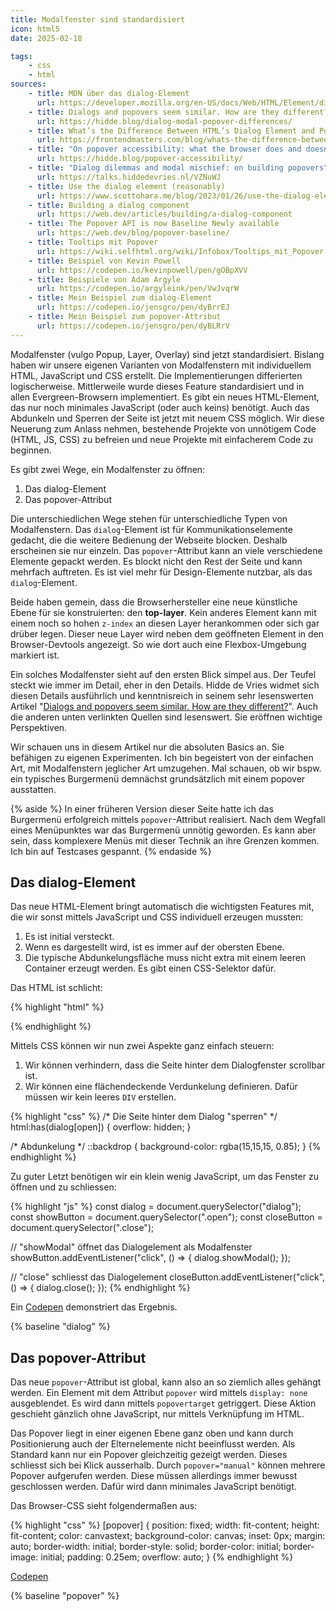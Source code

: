 ```yaml
---
title: Modalfenster sind standardisiert
icon: html5
date: 2025-02-18

tags:
    - css
    - html
sources:
    - title: MDN über das dialog-Element
      url: https://developer.mozilla.org/en-US/docs/Web/HTML/Element/dialog
    - title: Dialogs and popovers seem similar. How are they different?
      url: https://hidde.blog/dialog-modal-popover-differences/
    - title: What’s the Difference Between HTML’s Dialog Element and Popovers?
      url: https://frontendmasters.com/blog/whats-the-difference-between-htmls-dialog-element-and-popovers/
    - title: "On popover accessibility: what the browser does and doesn’t do"
      url: https://hidde.blog/popover-accessibility/ 
    - title: "Dialog dilemmas and modal mischief: on building popovers"
      url: https://talks.hiddedevries.nl/VZNuWJ
    - title: Use the dialog element (reasonably)
      url: https://www.scottohara.me/blog/2023/01/26/use-the-dialog-element.html
    - title: Building a dialog component
      url: https://web.dev/articles/building/a-dialog-component
    - title: The Popover API is now Baseline Newly available
      url: https://web.dev/blog/popover-baseline/
    - title: Tooltips mit Popover
      url: https://wiki.selfhtml.org/wiki/Infobox/Tooltips_mit_Popover
    - title: Beispiel von Kevin Powell
      url: https://codepen.io/kevinpowell/pen/gOBpXVV
    - title: Beispiele von Adam Argyle
      url: https://codepen.io/argyleink/pen/VwJvqrW
    - title: Mein Beispiel zum dialog-Element
      url: https://codepen.io/jensgro/pen/dyBrrEJ
    - title: Mein Beispiel zum popover-Attribut
      url: https://codepen.io/jensgro/pen/dyBLRrV
---
```


Modalfenster (vulgo Popup, Layer, Overlay) sind jetzt standardisiert. Bislang haben  wir unsere eigenen Varianten von Modalfenstern mit individuellem HTML, JavaScript und CSS erstellt. Die Implementierungen differierten logischerweise. Mittlerweile wurde dieses Feature standardisiert und in allen Evergreen-Browsern implementiert. Es gibt ein neues HTML-Element, das nur noch minimales JavaScript (oder auch keins) benötigt. Auch das Abdunkeln und Sperren der Seite ist jetzt mit neuem CSS möglich. Wir diese Neuerung zum Anlass nehmen, bestehende Projekte von unnötigem Code (HTML, JS, CSS) zu befreien und neue Projekte mit einfacherem Code zu beginnen.

Es gibt zwei Wege, ein Modalfenster zu öffnen:

1. Das dialog-Element
2. Das popover-Attribut

Die unterschiedlichen Wege stehen für unterschiedliche Typen von Modalfenstern. Das ``dialog``-Element ist für Kommunikationselemente gedacht, die die weitere Bedienung der Webseite blocken. Deshalb erscheinen sie nur einzeln. 
Das ``popover``-Attribut kann an viele verschiedene Elemente gepackt werden. Es blockt nicht den Rest der Seite und kann mehrfach auftreten. Es ist viel mehr für Design-Elemente nutzbar, als das ``dialog``-Element.

Beide haben gemein, dass die Browserhersteller eine neue künstliche Ebene für sie konstruierten: den **top-layer**. Kein anderes Element kann mit einem noch so hohen ``z-index`` an diesen Layer herankommen oder sich gar drüber legen. Dieser neue Layer wird neben dem geöffneten Element in den Browser-Devtools angezeigt. So wie dort auch eine Flexbox-Umgebung markiert ist.

Ein solches Modalfenster sieht auf den ersten Blick simpel aus. Der Teufel steckt wie immer im Detail, eher in den Details. Hidde de Vries widmet sich diesen Details ausführlich und kenntnisreich in seinem sehr lesenswerten Artikel "[Dialogs and popovers seem similar. How are they different?](https://hidde.blog/dialog-modal-popover-differences/)". Auch die anderen unten verlinkten Quellen sind lesenswert. Sie eröffnen wichtige Perspektiven. 

Wir schauen uns in diesem Artikel nur die absoluten Basics an. Sie befähigen zu eigenen Experimenten. Ich bin begeistert von der einfachen Art, mit Modalfenstern jeglicher Art umzugehen. Mal schauen, ob wir bspw. ein typisches Burgermenü demnächst grundsätzlich mit einem popover ausstatten. 

{% aside %}
In einer früheren Version dieser Seite hatte ich das Burgermenü erfolgreich mittels ``popover``-Attribut realisiert. Nach dem Wegfall eines Menüpunktes war das Burgermenü unnötig geworden. Es kann aber sein, dass komplexere Menüs mit dieser Technik an ihre Grenzen kommen. Ich bin auf Testcases gespannt.
{% endaside %}

## Das dialog-Element

Das neue HTML-Element bringt automatisch die wichtigsten Features mit, die wir sonst mittels JavaScript und CSS individuell erzeugen mussten:

1. Es ist initial versteckt.
2. Wenn es dargestellt wird, ist es immer auf der obersten Ebene.
3. Die typische Abdunkelungsfläche muss nicht extra mit einem leeren Container erzeugt werden. Es gibt einen CSS-Selektor dafür.

Das HTML ist schlicht:

{% highlight "html" %}
	<dialog>
		<h2>Willkommen im Dialog</h2>
		<p>Lorem ipsum ...</p>
		<button autofocus class="btn close">Schliessen</button>
</dialog>
{% endhighlight %}

Mittels CSS können wir nun zwei Aspekte ganz einfach steuern:

1. Wir können verhindern, dass die Seite hinter dem Dialogfenster scrollbar ist.
2. Wir können eine flächendeckende Verdunkelung definieren. Dafür müssen wir kein leeres ``DIV`` erstellen.

{% highlight "css" %}
/* Die Seite hinter dem Dialog "sperren" */
html:has(dialog[open]) {
  overflow: hidden;
}

/* Abdunkelung */
::backdrop {
  background-color: rgba(15,15,15, 0.85);
}
{% endhighlight %}

Zu guter Letzt benötigen wir ein klein wenig JavaScript, um das Fenster zu öffnen und zu schliessen:

{% highlight "js" %}
const dialog = document.querySelector("dialog");
const showButton = document.querySelector(".open");
const closeButton = document.querySelector(".close");

// "showModal" öffnet das Dialogelement als Modalfenster
showButton.addEventListener("click", () => {
  dialog.showModal();
});

// "close" schliesst das Dialogelement
closeButton.addEventListener("click", () => {
  dialog.close();
});
{% endhighlight %}

Ein [Codepen](https://codepen.io/jensgro/pen/dyBrrEJ) demonstriert das Ergebnis.

{% baseline "dialog" %}

## Das popover-Attribut

Das neue `popover`-Attribut ist global, kann also an so ziemlich alles gehängt werden. Ein Element mit dem Attribut ``popover`` wird mittels ``display: none`` ausgeblendet. Es wird dann mittels ``popovertarget`` getriggert. Diese Aktion geschieht gänzlich ohne JavaScript, nur mittels Verknüpfung im HTML.

Das Popover liegt in einer eigenen Ebene ganz oben und kann durch Positionierung auch der Elternelemente nicht beeinflusst werden. Als Standard kann nur ein Popover gleichzeitig gezeigt werden. Dieses schliesst sich bei Klick ausserhalb. Durch ``popover="manual"`` können mehrere Popover aufgerufen werden. Diese müssen allerdings immer bewusst geschlossen werden. Dafür wird dann minimales JavaScript benötigt.

Das Browser-CSS sieht folgendermaßen aus:

{% highlight "css" %}
[popover] {
    position: fixed;
    width: fit-content;
    height: fit-content;
    color: canvastext;
    background-color: canvas;
    inset: 0px;
    margin: auto;
    border-width: initial;
    border-style: solid;
    border-color: initial;
    border-image: initial;
    padding: 0.25em;
    overflow: auto;
}
{% endhighlight %}

[Codepen](https://codepen.io/jensgro/pen/dyBLRrV)

{% baseline "popover" %}